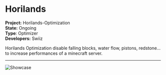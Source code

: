 # Horilands

**Project:** Horilands-Optimization  
**State:** Ongoing  
**Type**: Optimizer  
**Developers:** Swiiz  

Horilands Optimization disable falling blocks, water flow, pistons, redstone... to increase performances of a minecraft server.

------------------------------------

![Showcase](https://imgur.com/ECKQAL7.png)
